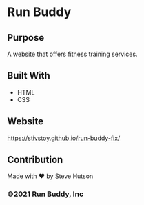 # Run Buddy

## Purpose
A website that offers fitness training services.

## Built With
* HTML
* CSS

## Website
https://stivstoy.github.io/run-buddy-fix/

## Contribution
Made with ❤️ by Steve Hutson
### ©️2021 Run Buddy, Inc 
